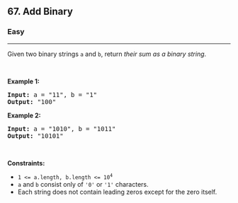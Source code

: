 <h2>67. Add Binary</h2><h3>Easy</h3><hr><div><p>Given two binary strings <code>a</code> and <code>b</code>, return <em>their sum as a binary string</em>.</p>

<p>&nbsp;</p>
<p><strong>Example 1:</strong></p>
<pre style="position: relative;"><strong>Input:</strong> a = "11", b = "1"
<strong>Output:</strong> "100"
<div class="open_grepper_editor" title="Edit &amp; Save To Grepper"></div></pre><p><strong>Example 2:</strong></p>
<pre style="position: relative;"><strong>Input:</strong> a = "1010", b = "1011"
<strong>Output:</strong> "10101"
<div class="open_grepper_editor" title="Edit &amp; Save To Grepper"></div></pre>
<p>&nbsp;</p>
<p><strong>Constraints:</strong></p>

<ul>
	<li><code>1 &lt;= a.length, b.length &lt;= 10<sup>4</sup></code></li>
	<li><code>a</code> and <code>b</code> consist&nbsp;only of <code>'0'</code> or <code>'1'</code> characters.</li>
	<li>Each string does not contain leading zeros except for the zero itself.</li>
</ul>
</div>